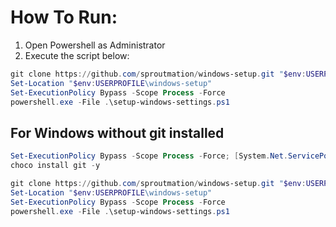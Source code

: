 # How To Run:

1. Open Powershell as Administrator
2. Execute the script below:

```powershell
git clone https://github.com/sproutmation/windows-setup.git "$env:USERPROFILE\windows-setup"
Set-Location "$env:USERPROFILE\windows-setup"
Set-ExecutionPolicy Bypass -Scope Process -Force
powershell.exe -File .\setup-windows-settings.ps1
```


## For Windows without git installed

```powershell
Set-ExecutionPolicy Bypass -Scope Process -Force; [System.Net.ServicePointManager]::SecurityProtocol = [System.Net.ServicePointManager]::SecurityProtocol -bor 3072; iex ((New-Object System.Net.WebClient).DownloadString('https://community.chocolatey.org/install.ps1'))
choco install git -y

git clone https://github.com/sproutmation/windows-setup.git "$env:USERPROFILE\windows-setup"
Set-Location "$env:USERPROFILE\windows-setup"
Set-ExecutionPolicy Bypass -Scope Process -Force
powershell.exe -File .\setup-windows-settings.ps1
```